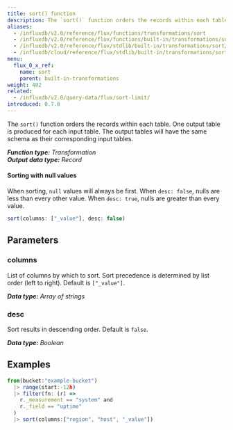 ```yaml
---
title: sort() function
description: The `sort()` function orders the records within each table.
aliases:
  - /influxdb/v2.0/reference/flux/functions/transformations/sort
  - /influxdb/v2.0/reference/flux/functions/built-in/transformations/sort/
  - /influxdb/v2.0/reference/flux/stdlib/built-in/transformations/sort/
  - /influxdb/cloud/reference/flux/stdlib/built-in/transformations/sort/
menu:
  flux_0_x_ref:
    name: sort
    parent: built-in-transformations
weight: 402
related:
  - /influxdb/v2.0/query-data/flux/sort-limit/
introduced: 0.7.0
---
```


The `sort()` function orders the records within each table.
One output table is produced for each input table.
The output tables will have the same schema as their corresponding input tables.

_**Function type:** Transformation_  
_**Output data type:** Record_

#### Sorting with null values
When sorting, `null` values will always be first.
When `desc: false`, nulls are less than every other value.
When `desc: true`, nulls are greater than every value.

```js
sort(columns: ["_value"], desc: false)
```

## Parameters

### columns
List of columns by which to sort.
Sort precedence is determined by list order (left to right).
Default is `["_value"]`.

_**Data type:** Array of strings_

### desc
Sort results in descending order.
Default is `false`.

_**Data type:** Boolean_

## Examples
```js
from(bucket:"example-bucket")
  |> range(start:-12h)
  |> filter(fn: (r) =>
    r._measurement == "system" and
    r._field == "uptime"
  )
  |> sort(columns:["region", "host", "_value"])
```
